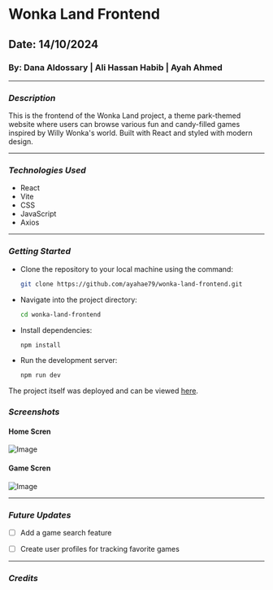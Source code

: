 # Wonka Land Frontend

## Date: 14/10/2024

### By: Dana Aldossary | Ali Hassan Habib | Ayah Ahmed

***

### ***Description***
This is the frontend of the Wonka Land project, a theme park-themed website where users can browse various fun and candy-filled games inspired by Willy Wonka's world. Built with React and styled with modern design.

***

### ***Technologies Used***
* React
* Vite
* CSS
* JavaScript
* Axios

***

### ***Getting Started***
* Clone the repository to your local machine using the command:
  ```bash
  git clone https://github.com/ayahae79/wonka-land-frontend.git
* Navigate into the project directory:
  ```bash
  cd wonka-land-frontend
* Install dependencies:
  ```bash
  npm install
* Run the development server:
  ```bash
  npm run dev
The project itself was deployed and can be viewed [here]().

### ***Screenshots***
 #### Home Scren
 ![Image](homeScreen.png)
 #### Game Scren
 ![Image](gameScreen.png)

 ***
 ### ***Future Updates***
 - [ ] Add a game search feature
 - [ ] Create user profiles for tracking favorite games


 ***
 ### ***Credits***
